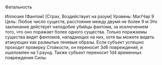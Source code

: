 
Фатальность

Иллюзия (Фантом) [Страх, Воздействует
на разум]
Уровень: Маг/Чар 9
Цель: Любое число существ, расстояние
между двумя не более 9 м
Это заклинание действует наподобие
убийцы фантома, за исключением того,
что оно поражает более одного существа. Только поражаемы существа видят
фантомов, нападающих на них, хотя вы
можете видеть атакующих как размытые
теневые образы.
Если субъект успешно проходит проверку Стойкости, он переносит 3d6 повреждений, и ошеломлен на 1 раунд.
Также субъект переносит 1d4 временных повреждения Силы.